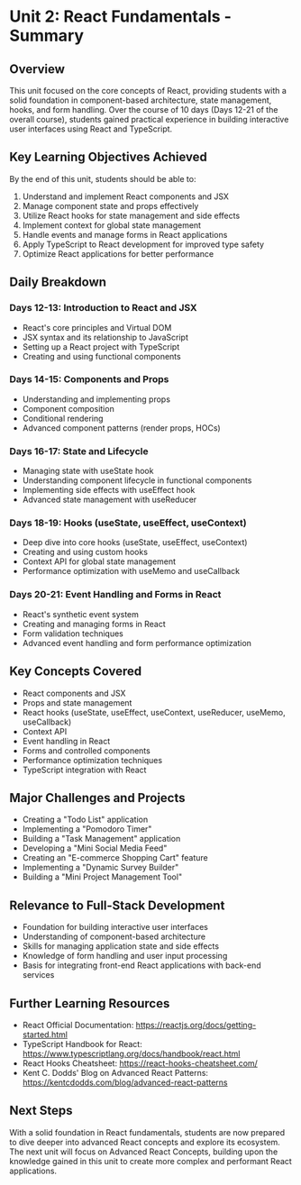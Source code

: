 # Unit 2: React Fundamentals - Summary

## Overview
This unit focused on the core concepts of React, providing students with a solid foundation in component-based architecture, state management, hooks, and form handling. Over the course of 10 days (Days 12-21 of the overall course), students gained practical experience in building interactive user interfaces using React and TypeScript.

## Key Learning Objectives Achieved
By the end of this unit, students should be able to:
1. Understand and implement React components and JSX
2. Manage component state and props effectively
3. Utilize React hooks for state management and side effects
4. Implement context for global state management
5. Handle events and manage forms in React applications
6. Apply TypeScript to React development for improved type safety
7. Optimize React applications for better performance

## Daily Breakdown

### Days 12-13: Introduction to React and JSX
- React's core principles and Virtual DOM
- JSX syntax and its relationship to JavaScript
- Setting up a React project with TypeScript
- Creating and using functional components

### Days 14-15: Components and Props
- Understanding and implementing props
- Component composition
- Conditional rendering
- Advanced component patterns (render props, HOCs)

### Days 16-17: State and Lifecycle
- Managing state with useState hook
- Understanding component lifecycle in functional components
- Implementing side effects with useEffect hook
- Advanced state management with useReducer

### Days 18-19: Hooks (useState, useEffect, useContext)
- Deep dive into core hooks (useState, useEffect, useContext)
- Creating and using custom hooks
- Context API for global state management
- Performance optimization with useMemo and useCallback

### Days 20-21: Event Handling and Forms in React
- React's synthetic event system
- Creating and managing forms in React
- Form validation techniques
- Advanced event handling and form performance optimization

## Key Concepts Covered
- React components and JSX
- Props and state management
- React hooks (useState, useEffect, useContext, useReducer, useMemo, useCallback)
- Context API
- Event handling in React
- Forms and controlled components
- Performance optimization techniques
- TypeScript integration with React

## Major Challenges and Projects
- Creating a "Todo List" application
- Implementing a "Pomodoro Timer"
- Building a "Task Management" application
- Developing a "Mini Social Media Feed"
- Creating an "E-commerce Shopping Cart" feature
- Implementing a "Dynamic Survey Builder"
- Building a "Mini Project Management Tool"

## Relevance to Full-Stack Development
- Foundation for building interactive user interfaces
- Understanding of component-based architecture
- Skills for managing application state and side effects
- Knowledge of form handling and user input processing
- Basis for integrating front-end React applications with back-end services

## Further Learning Resources
- React Official Documentation: https://reactjs.org/docs/getting-started.html
- TypeScript Handbook for React: https://www.typescriptlang.org/docs/handbook/react.html
- React Hooks Cheatsheet: https://react-hooks-cheatsheet.com/
- Kent C. Dodds' Blog on Advanced React Patterns: https://kentcdodds.com/blog/advanced-react-patterns

## Next Steps
With a solid foundation in React fundamentals, students are now prepared to dive deeper into advanced React concepts and explore its ecosystem. The next unit will focus on Advanced React Concepts, building upon the knowledge gained in this unit to create more complex and performant React applications.
